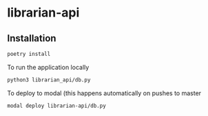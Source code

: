 # librarian-api

## Installation

```bash
poetry install
```

To run the application locally

```bash
python3 librarian_api/db.py
```

To deploy to modal (this happens automatically on pushes to master

```bash
modal deploy librarian-api/db.py
```
